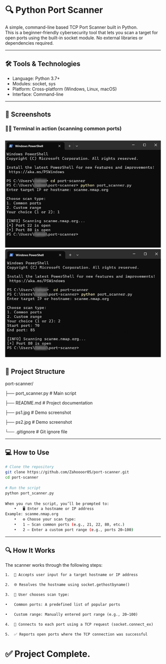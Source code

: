 # 🔍 Python Port Scanner

A simple, command-line based TCP Port Scanner built in Python.  
This is a beginner-friendly cybersecurity tool that lets you scan a target for open ports using the built-in socket module. No external libraries or dependencies required.

---

## 🛠 Tools & Technologies

- Language: Python 3.7+
- Modules: socket, sys
- Platform: Cross-platform (Windows, Linux, macOS)
- Interface: Command-line

---

## 📸 Screenshots

### 🧑‍💻 Terminal in action (scanning common ports)

![Port Scanner Demo](ps1.jpg)
![Port Scanner Demo](ps2.jpg)
---

## 📂 Project Structure
port-scanner/

├── port_scanner.py       # Main script 

├── README.md             # Project documentation 

├── ps1.jpg               # Demo screenshot 

├── ps2.jpg               # Demo screenshot 

└── .gitignore            # Git ignore file

---

## 💻 How to Use

```bash
# Clone the repository
git clone https://github.com/Zahoooor05/port-scanner.git
cd port-scanner

# Run the script
python port_scanner.py

When you run the script, you’ll be prompted to:
	•	🖥 Enter a hostname or IP address
Example: scanme.nmap.org
	•	⚙ Choose your scan type:
	•	1 — Scan common ports (e.g., 21, 22, 80, etc.)
	•	2 — Enter a custom port range (e.g., ports 20–100)
```

---
## 🔍 How It Works

The scanner works through the following steps:

	1.	🧾 Accepts user input for a target hostname or IP address
 
	2.	🌐 Resolves the hostname using socket.gethostbyname()
 
	3.	🤔 User chooses scan type:
 
	•	Common ports: A predefined list of popular ports
 
	•	Custom range: Manually entered port range (e.g., 20–100)
 
	4.	🔌 Connects to each port using a TCP request (socket.connect_ex)
 
	5.	✅ Reports open ports where the TCP connection was successful




# ✅ Project Complete.
